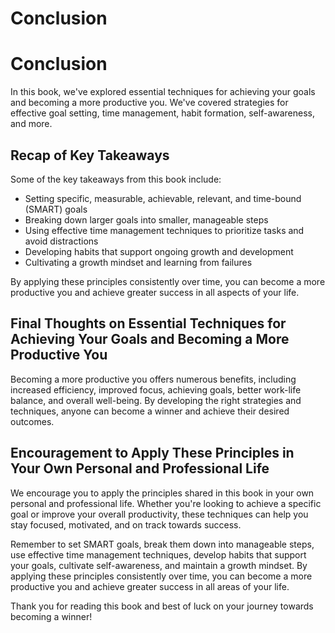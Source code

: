 # Conclusion

Conclusion
==========

In this book, we've explored essential techniques for achieving your goals and becoming a more productive you. We've covered strategies for effective goal setting, time management, habit formation, self-awareness, and more.

Recap of Key Takeaways
----------------------

Some of the key takeaways from this book include:

* Setting specific, measurable, achievable, relevant, and time-bound (SMART) goals
* Breaking down larger goals into smaller, manageable steps
* Using effective time management techniques to prioritize tasks and avoid distractions
* Developing habits that support ongoing growth and development
* Cultivating a growth mindset and learning from failures

By applying these principles consistently over time, you can become a more productive you and achieve greater success in all aspects of your life.

Final Thoughts on Essential Techniques for Achieving Your Goals and Becoming a More Productive You
--------------------------------------------------------------------------------------------------

Becoming a more productive you offers numerous benefits, including increased efficiency, improved focus, achieving goals, better work-life balance, and overall well-being. By developing the right strategies and techniques, anyone can become a winner and achieve their desired outcomes.

Encouragement to Apply These Principles in Your Own Personal and Professional Life
----------------------------------------------------------------------------------

We encourage you to apply the principles shared in this book in your own personal and professional life. Whether you're looking to achieve a specific goal or improve your overall productivity, these techniques can help you stay focused, motivated, and on track towards success.

Remember to set SMART goals, break them down into manageable steps, use effective time management techniques, develop habits that support your goals, cultivate self-awareness, and maintain a growth mindset. By applying these principles consistently over time, you can become a more productive you and achieve greater success in all areas of your life.

Thank you for reading this book and best of luck on your journey towards becoming a winner!

